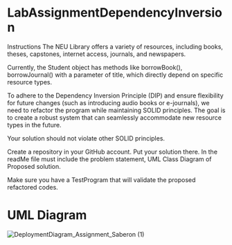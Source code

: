 # LabAssignmentDependencyInversion
Instructions
The NEU Library offers a variety of resources, including books, theses, capstones, internet access, journals, and newspapers.

Currently, the Student object has methods like borrowBook(), borrowJournal() with a parameter of title, which directly depend on specific resource types.

To adhere to the Dependency Inversion Principle (DIP) and ensure flexibility for future changes (such as introducing audio books or e-journals), we need to refactor the program while maintaining SOLID principles. The goal is to create a robust system that can seamlessly accommodate new resource types in the future.

Your solution should not violate other SOLID principles.

Create a repository in your GitHub account. Put your solution there. In the readMe file must include the problem statement, UML Class Diagram of Proposed solution.

Make sure you have a TestProgram that will validate the proposed refactored codes.


# UML Diagram
![DeploymentDiagram_Assignment_Saberon (1)](https://github.com/DanielJoshuaSaberon/LabAssignmentDependencyInversion/assets/152839529/1715e6d1-29c8-4e65-9a3c-8ac7dcf88a3c)
